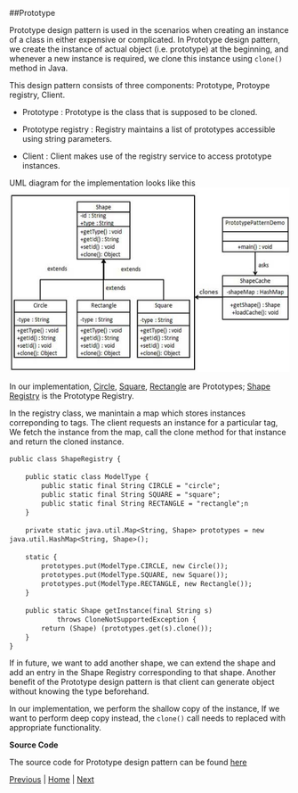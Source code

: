##Prototype

Prototype design pattern is used in the scenarios when creating an instance of a class in either expensive or complicated. In Prototype design pattern, we create the instance of actual object (i.e. prototype) at the beginning,  and whenever a new instance is required, we clone this instance using `clone()` method in Java. 

This design pattern consists of three components: Prototype, Protoype registry, Client.

* Prototype : Prototype is the class that is supposed to be cloned.

* Prototype registry : Registry maintains a list of prototypes accessible using string parameters.

* Client : Client makes use of the registry service to access prototype instances.

UML diagram for the implementation looks like this
![](https://github.com/joed7/Creational-design-patterns/blob/master/images/prototype_pattern_uml_diagram.jpg)

In our implementation, [Circle](https://github.com/joed7/Creational-design-patterns/blob/master/src/com/pattern/prototype/Circle.java), [Square](https://github.com/joed7/Creational-design-patterns/blob/master/src/com/pattern/prototype/Square.java), [Rectangle](https://github.com/joed7/Creational-design-patterns/blob/master/src/com/pattern/prototype/Rectangle.java) are Prototypes; [Shape Registry](https://github.com/joed7/Creational-design-patterns/blob/master/src/com/pattern/prototype/ShapeRegistry.java) is the Prototype Registry. 

In the registry class, we manintain a map which stores  instances correponding to tags. The client requests an instance for a particular tag, We fetch the instance from the map, call the clone method for that instance and return the cloned instance.

```
public class ShapeRegistry {
	
	public static class ModelType {
		public static final String CIRCLE = "circle";
		public static final String SQUARE = "square";
		public static final String RECTANGLE = "rectangle";n
	}

	private static java.util.Map<String, Shape> prototypes = new java.util.HashMap<String, Shape>();

	static {
		prototypes.put(ModelType.CIRCLE, new Circle());
		prototypes.put(ModelType.SQUARE, new Square());
		prototypes.put(ModelType.RECTANGLE, new Rectangle());
	}

	public static Shape getInstance(final String s)
			throws CloneNotSupportedException {
		return (Shape) (prototypes.get(s).clone());
	}
}
```

If in future, we want to add another shape, we can extend the shape and add an entry in the Shape Registry corresponding to that shape. Another benefit of the Prototype design pattern is that client can generate object without knowing the type beforehand.

In our implementation, we perform the shallow copy of the instance, If we want to perform deep copy instead, the `clone()` call needs to replaced with appropriate functionality. 

__Source Code__

The source code for Prototype design pattern can be found [here](https://github.com/joed7/Creational-design-patterns/tree/master/src/com/pattern/prototype)

[Previous](https://github.com/joed7/Creational-design-patterns/blob/master/builder.md)  |  [Home](https://github.com/joed7/Creational-design-patterns/blob/master/home.md)  |  [Next](https://github.com/joed7/Creational-design-patterns/blob/master/source-code.md)
